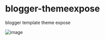 # blogger-themeexpose
blogger template theme expose

![image](https://user-images.githubusercontent.com/32485694/61288576-9a592080-a7f1-11e9-8e74-06f094ee792b.png)
